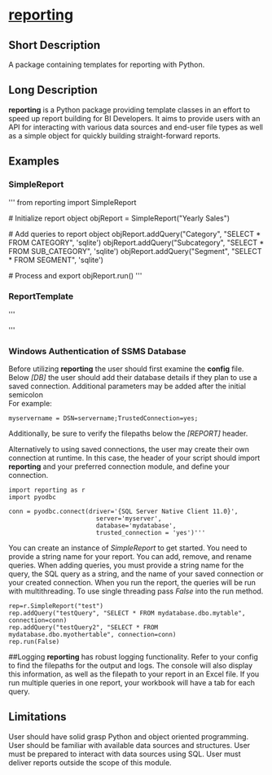 # [reporting](https://github.com/deschman/reporting)

## Short Description
A package containing templates for reporting with Python.

## Long Description
**reporting** is a Python package providing template classes in an effort to
speed up report building for BI Developers. It aims to provide users with an
API for interacting with various data sources and end-user file types as well
as a simple object for quickly building straight-forward reports.

## Examples
### SimpleReport
'''
from reporting import SimpleReport


\# Initialize report object
objReport = SimpleReport("Yearly Sales")

\# Add queries to report object
objReport.addQuery("Category", "SELECT * FROM CATEGORY", 'sqlite')
objReport.addQuery("Subcategory", "SELECT * FROM SUB_CATEGORY", 'sqlite')
objReport.addQuery("Segment", "SELECT * FROM SEGMENT", 'sqlite')

\# Process and export
objReport.run()
'''

### ReportTemplate
'''

'''
### Windows Authentication of SSMS Database
Before utilizing **reporting** the user should first examine the **config** file.  Below 
*[DB]* the user should add their database details if they plan to use a saved connection.
Additional parameters may be added after the initial semicolon  
For example:

    myservername = DSN=servername;TrustedConnection=yes;

Additionally, be sure to verify the filepaths below the *[REPORT]* header.

Alternatively to using saved connections, the user may create their own connection at
runtime. In this case, the header of your script should import **reporting** and your
preferred connection module, and define your connection.

    import reporting as r
    import pyodbc

    conn = pyodbc.connect(driver='{SQL Server Native Client 11.0}',
                            server='myserver',
                            database='mydatabase',
                            trusted_connection = 'yes')'''
                      
You can create an instance of *SimpleReport* to get started.  You need to provide a string
name for your report.  You can add, remove, and rename queries.  When adding queries, 
you must provide a string name for the query, the SQL query as a string, and the name of 
your saved connection or your created connection.  When you run the report, the queries
will be run with multithreading.  To use single threading pass *False* into the run method.

    rep=r.SimpleReport("test")
    rep.addQuery("testQuery", "SELECT * FROM mydatabase.dbo.mytable", connection=conn)
    rep.addQuery("testQuery2", "SELECT * FROM mydatabase.dbo.myothertable", connection=conn)
    rep.run(False)

##Logging
**reporting** has robust logging functionality.  Refer to your config to find the filepaths
for the output and logs.  The console will also display this information, as well as the 
filepath to your report in an Excel file.  If you run multiple queries in one report, your
workbook will have a tab for each query. 

## Limitations
User should have solid grasp Python and object oriented programming.
User should be familiar with available data sources and structures.
User must be prepared to interact with data sources using SQL.
User must deliver reports outside the scope of this module.
